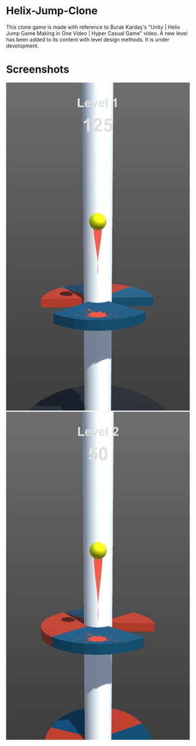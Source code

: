 # Helix-Jump-Clone
This clone game is made with reference to Burak Kardaş's "Unity | Helix Jump Game Making in One Video | Hyper Casual Game" video. A new level has been added to its content with level design methods. It is under development.

# Screenshots
![](https://github.com/ksensazli/Helix-Jump-Clone/blob/master/Screenshots/SS-1.jpg) <br />
![](https://github.com/ksensazli/Helix-Jump-Clone/blob/master/Screenshots/SS-2.jpg)
